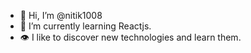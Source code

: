 - 👋 Hi, I’m @nitik1008
- 🌱 I’m currently learning Reactjs.
- 👁 I like to discover new technologies and learn them.

<!---
nitik1008/nitik1008 is a ✨ special ✨ repository because its `README.md` (this file) appears on your GitHub profile.
You can click the Preview link to take a look at your changes.
--->
